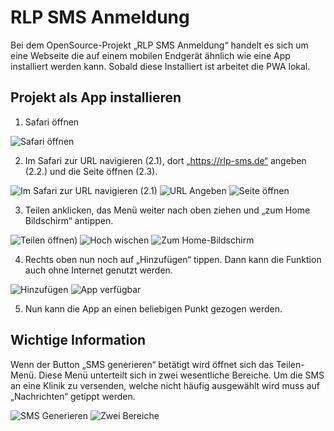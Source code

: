 # RLP SMS Anmeldung

Bei dem OpenSource-Projekt „RLP SMS Anmeldung“ handelt es sich um eine Webseite die auf einem mobilen Endgerät ähnlich wie eine App installiert werden kann. Sobald diese Installiert ist arbeitet die PWA lokal. 

## Projekt als App installieren

1. Safari öffnen

![Safari öffnen][Bild 01]

2. Im Safari zur URL navigieren (2.1), dort „https://rlp-sms.de“ angeben (2.2.) und die Seite öffnen (2.3). 

![Im Safari zur URL navigieren (2.1)][Bild 02]
![URL Angeben][Bild 03]
![Seite öffnen][Bild 04]

3. Teilen anklicken, das Menü weiter nach oben ziehen und „zum Home Bildschirm“ antippen.

![Teilen öffnen)][Bild 05]
![Hoch wischen][Bild 06]
![Zum Home-Bildschirm][Bild 07]


4. Rechts oben nun noch auf „Hinzufügen“ tippen. Dann kann die Funktion auch ohne Internet genutzt werden.


![Hinzufügen][Bild 08]
![App verfügbar][Bild 09]


5. Nun kann die App an einen beliebigen Punkt gezogen werden.


## Wichtige Information

Wenn der Button „SMS generieren“ betätigt wird öffnet sich das Teilen-Menü. Diese Menü unterteilt sich in zwei wesentliche Bereiche. Um die SMS an eine Klinik zu versenden, welche nicht häufig ausgewählt wird muss auf „Nachrichten“ getippt werden.

![SMS Generieren][Bild 10]
![Zwei Bereiche][Bild 11]

[Bild 01]: Images/rlp_sms_install_001.jpg  "Safari öffnen"
[Bild 02]: Images/rlp_sms_install_002.jpg  "Im Safari zur URL navigieren (2.1)"
[Bild 03]: Images/rlp_sms_install_003.jpg  "URL Angeben"
[Bild 04]: Images/rlp_sms_install_004.jpg  "Seite öffnen"
[Bild 05]: Images/rlp_sms_install_005.jpg  "Teilen öffnen"
[Bild 06]: Images/rlp_sms_install_006.jpg  "Hoch wischen"
[Bild 07]: Images/rlp_sms_install_007.jpg  "Zum Home-Bildschirm"
[Bild 08]: Images/rlp_sms_install_008.jpg  "Hinzufügen"
[Bild 09]: Images/rlp_sms_install_009.jpg  "App verfügbar"
[Bild 10]: Images/rlp_sms_install_010.jpg  "SMS Generieren"
[Bild 11]: Images/rlp_sms_install_011.jpg  "Zwei Bereich"